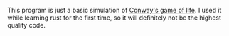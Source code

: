 This program is just a basic simulation of [Conway's game of life](https://en.wikipedia.org/wiki/Conway%27s_Game_of_Life).  I used it while learning rust for the first time, so it will definitely not be the highest quality code.  